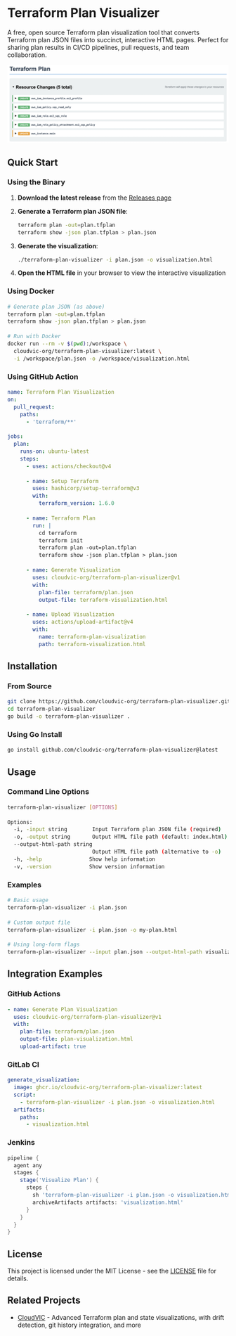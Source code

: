 # Terraform Plan Visualizer

A free, open source Terraform plan visualization tool that converts Terraform plan JSON files into succinct, interactive HTML pages. Perfect for sharing plan results in CI/CD pipelines, pull requests, and team collaboration.

![Terraform Plan Visualizer Example](examples/example-screenshot.png)

## Quick Start

### Using the Binary

1. **Download the latest release** from the [Releases page](https://github.com/cloudvic-org/terraform-plan-visualizer/releases)

2. **Generate a Terraform plan JSON file**:
   ```bash
   terraform plan -out=plan.tfplan
   terraform show -json plan.tfplan > plan.json
   ```

3. **Generate the visualization**:
   ```bash
   ./terraform-plan-visualizer -i plan.json -o visualization.html
   ```

4. **Open the HTML file** in your browser to view the interactive visualization

### Using Docker

```bash
# Generate plan JSON (as above)
terraform plan -out=plan.tfplan
terraform show -json plan.tfplan > plan.json

# Run with Docker
docker run --rm -v $(pwd):/workspace \
  cloudvic-org/terraform-plan-visualizer:latest \
  -i /workspace/plan.json -o /workspace/visualization.html
```

### Using GitHub Action

```yaml
name: Terraform Plan Visualization
on:
  pull_request:
    paths:
      - 'terraform/**'

jobs:
  plan:
    runs-on: ubuntu-latest
    steps:
      - uses: actions/checkout@v4
      
      - name: Setup Terraform
        uses: hashicorp/setup-terraform@v3
        with:
          terraform_version: 1.6.0
      
      - name: Terraform Plan
        run: |
          cd terraform
          terraform init
          terraform plan -out=plan.tfplan
          terraform show -json plan.tfplan > plan.json
      
      - name: Generate Visualization
        uses: cloudvic-org/terraform-plan-visualizer@v1
        with:
          plan-file: terraform/plan.json
          output-file: terraform-visualization.html
      
      - name: Upload Visualization
        uses: actions/upload-artifact@v4
        with:
          name: terraform-plan-visualization
          path: terraform-visualization.html
```

## Installation

### From Source

```bash
git clone https://github.com/cloudvic-org/terraform-plan-visualizer.git
cd terraform-plan-visualizer
go build -o terraform-plan-visualizer .
```

### Using Go Install

```bash
go install github.com/cloudvic-org/terraform-plan-visualizer@latest
```

## Usage

### Command Line Options

```bash
terraform-plan-visualizer [OPTIONS]

Options:
  -i, -input string        Input Terraform plan JSON file (required)
  -o, -output string       Output HTML file path (default: index.html)
  --output-html-path string
                           Output HTML file path (alternative to -o)
  -h, -help               Show help information
  -v, -version            Show version information
```

### Examples

```bash
# Basic usage
terraform-plan-visualizer -i plan.json

# Custom output file
terraform-plan-visualizer -i plan.json -o my-plan.html

# Using long-form flags
terraform-plan-visualizer --input plan.json --output-html-path visualization.html
```

## Integration Examples

### GitHub Actions

```yaml
- name: Generate Plan Visualization
  uses: cloudvic-org/terraform-plan-visualizer@v1
  with:
    plan-file: terraform/plan.json
    output-file: plan-visualization.html
    upload-artifact: true
```

### GitLab CI

```yaml
generate_visualization:
  image: ghcr.io/cloudvic-org/terraform-plan-visualizer:latest
  script:
    - terraform-plan-visualizer -i plan.json -o visualization.html
  artifacts:
    paths:
      - visualization.html
```

### Jenkins

```groovy
pipeline {
  agent any
  stages {
    stage('Visualize Plan') {
      steps {
        sh 'terraform-plan-visualizer -i plan.json -o visualization.html'
        archiveArtifacts artifacts: 'visualization.html'
      }
    }
  }
}
```

## License

This project is licensed under the MIT License - see the [LICENSE](LICENSE) file for details.

## Related Projects

- [CloudVIC](https://cloudvic.com) - Advanced Terraform plan and state visualizations, with drift detection, git history integration, and more
